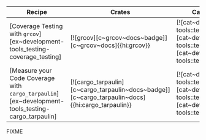 | Recipe | Crates | Categories |
|--------|--------|------------|
| [Coverage Testing with `grcov`][ex~development-tools_testing-coverage_testing] | [![grcov][c~grcov~docs~badge]][c~grcov~docs]{{hi:grcov}} | [![cat~development-tools::testing][cat~development-tools::testing~badge]][cat~development-tools::testing] |
| [Measure your Code Coverage with `cargo_tarpaulin`][ex~development-tools_testing-cargo_tarpaulin] | [![cargo_tarpaulin][c~cargo_tarpaulin~docs~badge]][c~cargo_tarpaulin~docs]{{hi:cargo_tarpaulin}} | [![cat~development-tools::testing][cat~development-tools::testing~badge]][cat~development-tools::testing] |

<div class="hidden">
FIXME
</div>
